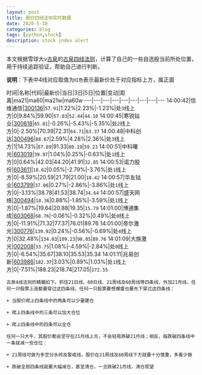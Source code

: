```yaml
---
layout: post
title: 股价四线法则实时数据
date: 2020-5-10
categories: blog
tags: [python,stock]
description: stock index alert
---
```



本文根据雪球大v[古泉](https://xueqiu.com/u/7148646888)的[古泉四线法则](https://xueqiu.com/7148646888/130498192)，计算了自己的一些自选股当前所处位置，用于持续追踪验证，帮助自己进行判断。

**说明**：下表中4线对应取值为`红色`表示最新价处于对应指标上方，属正面

时间|名称|代码|最新价|当日|3日|5日|位置|变动|距离|ma21|ma60|ma21w|ma60w
---|---|---|---|---|---|---|---|---
14:00:42|信维通信|[300136](https://xueqiu.com/S/SZ300136)|`57.91`|1.22%|2.23%|-1.23%|处`3`线上方|0|9.84%|59.90|`57.03`|`52.44`|`44.10`
14:00:45|寒锐钴业|[300618](https://xueqiu.com/S/SZ300618)|`65.81`|-0.26%|-5.43%|-5.35%|处`2`线上方|0|-2.50%|70.39|72.31|`64.71`|`63.37`
14:00:48|中科创达|[300496](https://xueqiu.com/S/SZ300496)|`88.67`|2.59%|4.28%|2.36%|处`3`线上方|1|14.73%|`87.89`|91.33|`80.19`|`59.23`
14:00:51|中科曙光|[603019](https://xueqiu.com/S/SH603019)|`39.97`|1.04%|0.25%|-0.63%|处`1`线上方|0|0.64%|42.03|44.20|41.91|`32.85`
14:00:53|诺力股份|[603611](https://xueqiu.com/S/SH603611)|`18.62`|0.05%|-2.79%|-3.76%|处`1`线上方|0|-8.59%|20.59|21.79|21.00|`18.42`
14:00:57|华友钴业|[603799](https://xueqiu.com/S/SH603799)|`37.06`|0.27%|-2.86%|-3.86%|处`1`线上方|0|-3.13%|38.78|41.53|38.74|`34.64`
14:00:57|盛天网络|[300494](https://xueqiu.com/S/SZ300494)|`18.36`|0.88%|-1.85%|-3.59%|处`1`线上方|0|-1.87%|19.64|20.88|19.35|`15.79`
14:01:00|博通集成|[603068](https://xueqiu.com/S/SH603068)|`68.76`|-0.06%|-0.32%|0.49%|处`0`线上方|0|-11.91%|71.32|77.37|76.01|89.76
14:01:00|帝尔激光|[300776](https://xueqiu.com/S/SZ300776)|`139.92`|0.24%|-0.56%|-0.69%|处`4`线上方|0|32.48%|`134.03`|`109.23`|`98.85`|`89.76`
14:01:09|大族激光|[002008](https://xueqiu.com/S/SZ002008)|`33.75`|1.08%|-4.59%|-2.84%|处`0`线上方|0|-6.54%|35.67|38.10|35.53|35.34
14:01:11|兆易创新|[603986](https://xueqiu.com/S/SH603986)|`182.37`|3.03%|0.89%|1.03%|处`1`线上方|0|-7.51%|188.23|218.74|217.05|`172.55`

```
古泉4线法则的精髓如下。抓住21日线、60日线、21周线及60周线等四条线，外加21月线，任何一只股票上涨都要穿过这四条线，任何一只股票要想爆雷也要先下穿过这四条线：

+ 当股价爬上四条线中的两条可以少量建仓

+ 爬上四条线中的三条可以加大仓位

+ 爬上四条线中的四条可以全仓

任何一只大牛，其股价都会坚守在21月线上方，不会轻易跌破21月线；相反，每跌破四条线中一条就减一些仓位：

+ 21周线可做为多空分水岭及警戒线，股价在21周线及60周线下方就要十分慎重，多看少做

+ 跌破全部四条线就要大幅减仓，甚至清仓，一旦跌破21月线，清仓观望
```